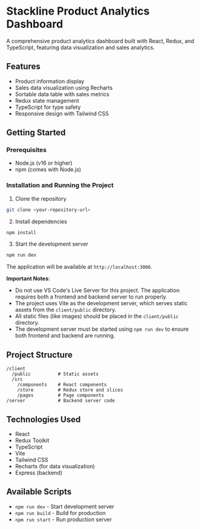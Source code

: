 # Stackline Product Analytics Dashboard

A comprehensive product analytics dashboard built with React, Redux, and TypeScript, featuring data visualization and sales analytics.

## Features

- Product information display
- Sales data visualization using Recharts
- Sortable data table with sales metrics
- Redux state management
- TypeScript for type safety
- Responsive design with Tailwind CSS

## Getting Started

### Prerequisites

- Node.js (v16 or higher)
- npm (comes with Node.js)

### Installation and Running the Project

1. Clone the repository
```bash
git clone <your-repository-url>
```

2. Install dependencies
```bash
npm install
```

3. Start the development server
```bash
npm run dev
```

The application will be available at `http://localhost:3000`.

**Important Notes**: 
- Do not use VS Code's Live Server for this project. The application requires both a frontend and backend server to run properly.
- The project uses Vite as the development server, which serves static assets from the `client/public` directory.
- All static files (like images) should be placed in the `client/public` directory.
- The development server must be started using `npm run dev` to ensure both frontend and backend are running.

## Project Structure

```
/client
  /public          # Static assets
  /src
    /components    # React components
    /store         # Redux store and slices
    /pages         # Page components
/server            # Backend server code
```

## Technologies Used

- React
- Redux Toolkit
- TypeScript
- Vite
- Tailwind CSS
- Recharts (for data visualization)
- Express (backend)

## Available Scripts

- `npm run dev` - Start development server
- `npm run build` - Build for production
- `npm run start` - Run production server
